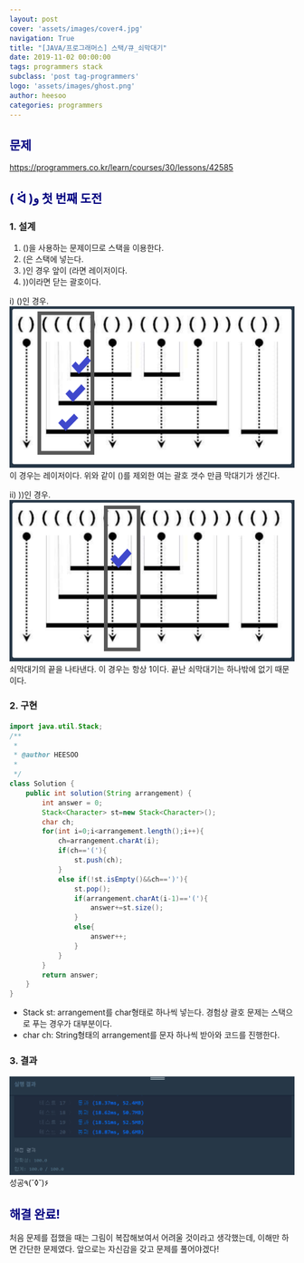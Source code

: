 ```yaml
---
layout: post
cover: 'assets/images/cover4.jpg'
navigation: True
title: "[JAVA/프로그래머스] 스택/큐_쇠막대기"
date: 2019-11-02 00:00:00
tags: programmers stack
subclass: 'post tag-programmers'
logo: 'assets/images/ghost.png'
author: heesoo
categories: programmers
---
```

## <span style="color:navy">문제</span>
<https://programmers.co.kr/learn/courses/30/lessons/42585>

## <span style="color:navy">( ᐛ )و 첫 번째 도전</span>

### 1. 설계
1. ()을 사용하는 문제이므로 스택을 이용한다.
2. (은 스택에 넣는다.
3. )인 경우 앞이 (라면 레이저이다.
4. ))이라면 닫는 괄호이다.

i) ()인 경우.
![설명1](./assets/images/191102_2.png)
이 경우는 레이저이다. 위와 같이 ()를 제외한 여는 괄호 갯수 만큼 막대기가 생긴다.

ii) ))인 경우.
![설명1](./assets/images/191102_3.png)
쇠막대기의 끝을 나타낸다. 이 경우는 항상 1이다. 끝난 쇠막대기는 하나밖에 없기 때문이다.

### 2. 구현
```java
import java.util.Stack;
/**
 *
 * @author HEESOO
 *
 */
class Solution {
    public int solution(String arrangement) {
        int answer = 0;
        Stack<Character> st=new Stack<Character>();
        char ch;
        for(int i=0;i<arrangement.length();i++){
            ch=arrangement.charAt(i);
            if(ch=='('){
                st.push(ch);
            }
            else if(!st.isEmpty()&&ch==')'){
                st.pop();
                if(arrangement.charAt(i-1)=='('){
                    answer+=st.size();
                }  
                else{
                    answer++;
                }
            }
        }
        return answer;
    }
}
```
- Stack<Character> st: arrangement를 char형태로 하나씩 넣는다. 경험상 괄호 문제는 스택으로 푸는 경우가 대부분이다.
- char ch: String형태의 arrangement를 문자 하나씩 받아와 코드를 진행한다.

### 3. 결과
![실행결과](./assets/images/191102_1.PNG)
성공٩(˘◊˘)۶

## <span style="color:navy">해결 완료!</span>
처음 문제를 접했을 때는 그림이 복잡해보여서 어려울 것이라고 생각했는데, 이해만 하면 간단한 문제였다. 앞으로는 자신감을 갖고 문제를 풀어야겠다!
